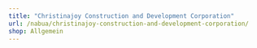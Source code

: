 ```yaml
---
title: "Christinajoy Construction and Development Corporation"
url: /nabua/christinajoy-construction-and-development-corporation/
shop: Allgemein
---
```


